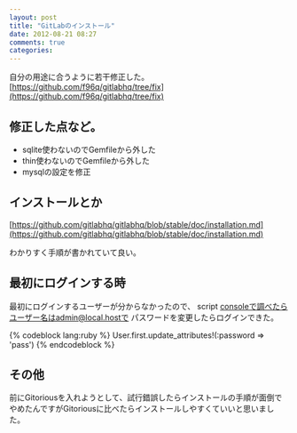```yaml
---
layout: post
title: "GitLabのインストール"
date: 2012-08-21 08:27
comments: true
categories:
---
```


自分の用途に合うように若干修正した。
[https://github.com/f96q/gitlabhq/tree/fix](https://github.com/f96q/gitlabhq/tree/fix)

## 修正した点など。
+ sqlite使わないのでGemfileから外した
+ thin使わないのでGemfileから外した
+ mysqlの設定を修正

## インストールとか
[https://github.com/gitlabhq/gitlabhq/blob/stable/doc/installation.md](https://github.com/gitlabhq/gitlabhq/blob/stable/doc/installation.md)

わかりすく手順が書かれていて良い。

## 最初にログインする時
最初にログインするユーザーが分からなかったので、
script consoleで調べたらユーザー名はadmin@local.hostで
パスワードを変更したらログインできた。

{% codeblock lang:ruby %}
User.first.update_attributes!(:password => 'pass')
{% endcodeblock %}

## その他
前にGitoriousを入れようとして、試行錯誤したらインストールの手順が面倒でやめたんですがGitoriousに比べたらインストールしやすくていいと思いました。
